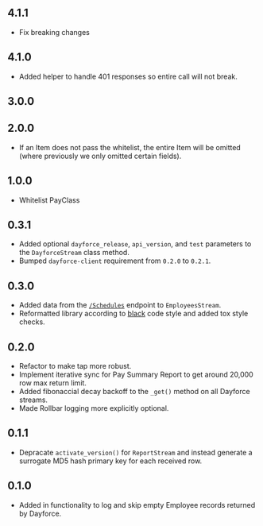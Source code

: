## 4.1.1

 - Fix breaking changes

## 4.1.0

 - Added helper to handle 401 responses so entire call will not break.

## 3.0.0

## 2.0.0

 - If an Item does not pass the whitelist, the entire Item will be omitted (where previously we only omitted certain fields).

## 1.0.0

 - Whitelist PayClass

## 0.3.1

 - Added optional `dayforce_release`, `api_version`, and `test` parameters to the `DayforceStream` class method.
 - Bumped `dayforce-client` requirement from `0.2.0` to `0.2.1`.

## 0.3.0

 - Added data from the [`/Schedules`](https://usr57-services.dayforcehcm.com/api/goodeggs/Swagger/) endpoint to `EmployeesStream`.
 - Reformatted library according to [black](https://black.readthedocs.io/en/stable/) code style and added tox style checks.

## 0.2.0

 - Refactor to make tap more robust.
 - Implement iterative sync for Pay Summary Report to get around 20,000 row max return limit.
 - Added fibonaccial decay backoff to the `_get()` method on all Dayforce streams.
 - Made Rollbar logging more explicitly optional.

## 0.1.1

 - Depracate `activate_version()` for `ReportStream` and instead generate a surrogate MD5 hash primary key for each received row.

## 0.1.0

 - Added in functionality to log and skip empty Employee records returned by Dayforce.
